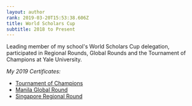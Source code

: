 ```yaml
---
layout: author
rank: 2019-03-20T15:53:38.606Z
title: World Scholars Cup
subtitle: 2018 to Present
---
```

Leading member of my school's World Scholars Cup delegation, participated in Regional Rounds, Global Rounds and the Tournament of Champions at Yale University.

*My 2019 Certificates:*

* [Tournament of Champions](https://drive.google.com/file/d/1pzYtcjQnC5W0sdurhEUt-aVBBzUu4tDW/view?usp=sharing)
* [Manila Global Round](https://drive.google.com/file/d/1BsOKJzt59ktkFQezEo1mSjBOVL_KBwaB/view?usp=sharing)
* [Singapore Regional Round](https://drive.google.com/file/d/1vGzAYLOU1rNVdMmWCQCASLeQKmEBCbJC/view?usp=sharing)